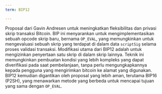 ```yaml
---
term: BIP12

---
```

Proposal dari Gavin Andresen untuk meningkatkan fleksibilitas dan privasi skrip transaksi Bitcoin. BIP ini menyarankan untuk mengimplementasikan sebuah opcode skrip baru, bernama `OP_EVAL`, yang memungkinkan untuk mengevaluasi sebuah skrip yang terdapat di dalam data `scriptSig` selama proses validasi transaksi. Modifikasi utama dari BIP12 adalah untuk mengizinkan penyertaan satu skrip di dalam skrip lainnya. Teknik ini memungkinkan pembuatan kondisi yang lebih kompleks yang dapat diverifikasi pada saat pembelanjaan, tanpa perlu mengungkapkannya kepada pengguna yang mengirimkan bitcoin ke alamat yang digunakan. BIP12 kemudian digantikan oleh proposal yang lebih aman, terutama BIP16 (P2SH), yang menawarkan metode yang berbeda untuk mencapai tujuan yang sama dengan `OP_EVAL`.